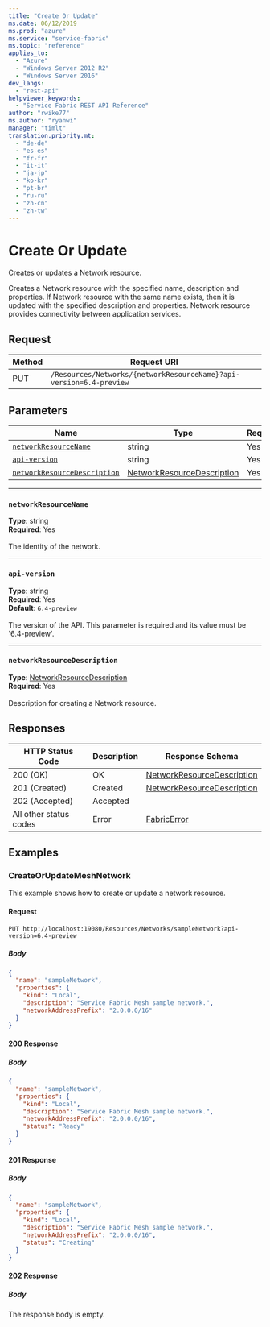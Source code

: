 ```yaml
---
title: "Create Or Update"
ms.date: 06/12/2019
ms.prod: "azure"
ms.service: "service-fabric"
ms.topic: "reference"
applies_to: 
  - "Azure"
  - "Windows Server 2012 R2"
  - "Windows Server 2016"
dev_langs: 
  - "rest-api"
helpviewer_keywords: 
  - "Service Fabric REST API Reference"
author: "rwike77"
ms.author: "ryanwi"
manager: "timlt"
translation.priority.mt: 
  - "de-de"
  - "es-es"
  - "fr-fr"
  - "it-it"
  - "ja-jp"
  - "ko-kr"
  - "pt-br"
  - "ru-ru"
  - "zh-cn"
  - "zh-tw"
---
```

# Create Or Update
Creates or updates a Network resource.

Creates a Network resource with the specified name, description and properties. If Network resource with the same name exists, then it is updated with the specified description and properties. Network resource provides connectivity between application services.

## Request
| Method | Request URI |
| ------ | ----------- |
| PUT | `/Resources/Networks/{networkResourceName}?api-version=6.4-preview` |


## Parameters
| Name | Type | Required | Location |
| --- | --- | --- | --- |
| [`networkResourceName`](#networkresourcename) | string | Yes | Path |
| [`api-version`](#api-version) | string | Yes | Query |
| [`networkResourceDescription`](#networkresourcedescription) | [NetworkResourceDescription](sfclient-model-networkresourcedescription.md) | Yes | Body |

____
### `networkResourceName`
__Type__: string <br/>
__Required__: Yes<br/>
<br/>
The identity of the network.

____
### `api-version`
__Type__: string <br/>
__Required__: Yes<br/>
__Default__: `6.4-preview` <br/>
<br/>
The version of the API. This parameter is required and its value must be '6.4-preview'.


____
### `networkResourceDescription`
__Type__: [NetworkResourceDescription](sfclient-model-networkresourcedescription.md) <br/>
__Required__: Yes<br/>
<br/>
Description for creating a Network resource.

## Responses

| HTTP Status Code | Description | Response Schema |
| --- | --- | --- |
| 200 (OK) | OK<br/> | [NetworkResourceDescription](sfclient-model-networkresourcedescription.md) |
| 201 (Created) | Created<br/> | [NetworkResourceDescription](sfclient-model-networkresourcedescription.md) |
| 202 (Accepted) | Accepted<br/> |  |
| All other status codes | Error<br/> | [FabricError](sfclient-model-fabricerror.md) |

## Examples

### CreateOrUpdateMeshNetwork

This example shows how to create or update a network resource.

#### Request
```
PUT http://localhost:19080/Resources/Networks/sampleNetwork?api-version=6.4-preview
```

##### Body
```json
{
  "name": "sampleNetwork",
  "properties": {
    "kind": "Local",
    "description": "Service Fabric Mesh sample network.",
    "networkAddressPrefix": "2.0.0.0/16"
  }
}
```

#### 200 Response
##### Body
```json
{
  "name": "sampleNetwork",
  "properties": {
    "kind": "Local",
    "description": "Service Fabric Mesh sample network.",
    "networkAddressPrefix": "2.0.0.0/16",
    "status": "Ready"
  }
}
```


#### 201 Response
##### Body
```json
{
  "name": "sampleNetwork",
  "properties": {
    "kind": "Local",
    "description": "Service Fabric Mesh sample network.",
    "networkAddressPrefix": "2.0.0.0/16",
    "status": "Creating"
  }
}
```


#### 202 Response
##### Body
The response body is empty.